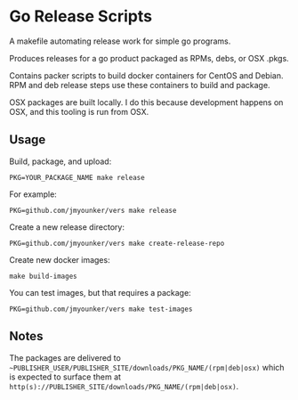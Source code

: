 Go Release Scripts
==================
A makefile automating release work for simple go programs.

Produces releases for a go product packaged as RPMs, debs,
or OSX .pkgs.

Contains packer scripts to build docker containers for
CentOS and Debian.  RPM and deb release steps use these
containers to build and package.

OSX packages are built locally.  I do this because development
happens on OSX, and this tooling is run from OSX.


Usage
-----
Build, package, and upload:

```
PKG=YOUR_PACKAGE_NAME make release
```

For example:
```
PKG=github.com/jmyounker/vers make release
```

Create a new release directory:

```
PKG=github.com/jmyounker/vers make create-release-repo
```

Create new docker images:
```
make build-images
```

You can test images, but that requires a package:
```
PKG=github.com/jmyounker/vers make test-images
```

Notes
-----
The packages are delivered to
`~PUBLISHER_USER/PUBLISHER_SITE/downloads/PKG_NAME/(rpm|deb|osx)` 
which is expected to surface them at
`http(s)://PUBLISHER_SITE/downloads/PKG_NAME/(rpm|deb|osx)`.
